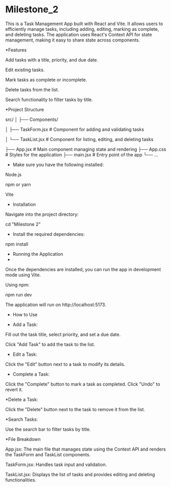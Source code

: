 # Milestone_2

This is a Task Management App built with React and Vite. It allows users to efficiently manage tasks, including adding, editing, marking as complete, and deleting tasks. The application uses React's Context API for state management, making it easy to share state across components.

*Features

Add tasks with a title, priority, and due date.

Edit existing tasks.

Mark tasks as complete or incomplete.

Delete tasks from the list.

Search functionality to filter tasks by title.


*Project Structure

src/
│
├── Components/

│   ├── TaskForm.jsx     # Component for adding and validating tasks

│   └── TaskList.jsx     # Component for listing, editing, and deleting tasks

├── App.jsx              # Main component managing state and rendering
├── App.css              # Styles for the application
├── main.jsx             # Entry point of the app
└── ...


* Make sure you have the following installed:

Node.js 

npm or yarn 

Vite


* Installation

Navigate into the project directory:

cd "Milestone 2"


* Install the required dependencies:

npm install


* Running the Application
* 
Once the dependencies are installed, you can run the app in development mode using Vite.

Using npm:

npm run dev

The application will run on http://localhost:5173.

* How to Use
 
* Add a Task:

Fill out the task title, select priority, and set a due date.

Click "Add Task" to add the task to the list.

* Edit a Task:

Click the "Edit" button next to a task to modify its details.

* Complete a Task:

Click the "Complete" button to mark a task as completed. Click "Undo" to revert it.

*Delete a Task:

Click the "Delete" button next to the task to remove it from the list.

*Search Tasks:

Use the search bar to filter tasks by title.

*File Breakdown

App.jsx: The main file that manages state using the Context API and renders the TaskForm and TaskList components.

TaskForm.jsx: Handles task input and validation.

TaskList.jsx: Displays the list of tasks and provides editing and deleting functionalities.


